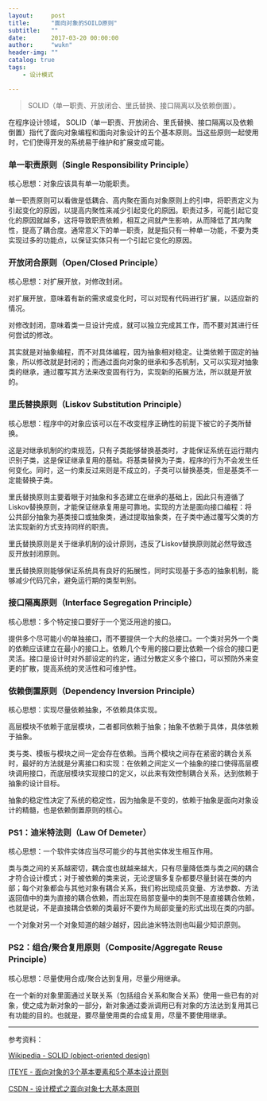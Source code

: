 ```yaml
---
layout:     post
title:      "面向对象的SOILD原则"
subtitle:   ""
date:       2017-03-20 00:00:00
author:     "wukn"
header-img: ""
catalog: true
tags:
    - 设计模式

---
```


> SOLID（单一职责、开放闭合、里氏替换、接口隔离以及依赖倒置）。


在程序设计领域， SOLID（单一职责、开放闭合、里氏替换、接口隔离以及依赖倒置）指代了面向对象编程和面向对象设计的五个基本原则。当这些原则一起使用时，它们使得开发的系统易于维护和扩展变成可能。

### 单一职责原则（Single Responsibility Principle）

核心思想：对象应该具有单一功能职责。

单一职责原则可以看做是低耦合、高内聚在面向对象原则上的引申，将职责定义为引起变化的原因，以提高内聚性来减少引起变化的原因。职责过多，可能引起它变化的原因就越多，这将导致职责依赖，相互之间就产生影响，从而降低了其内聚性，提高了耦合度。通常意义下的单一职责，就是指只有一种单一功能，不要为类实现过多的功能点，以保证实体只有一个引起它变化的原因。


### 开放闭合原则（Open/Closed Principle）

核心思想：对扩展开放，对修改封闭。

对扩展开放，意味着有新的需求或变化时，可以对现有代码进行扩展，以适应新的情况。

对修改封闭，意味着类一旦设计完成，就可以独立完成其工作，而不要对其进行任何尝试的修改。

其实就是对抽象编程，而不对具体编程，因为抽象相对稳定。让类依赖于固定的抽象，所以修改就是封闭的；而通过面向对象的继承和多态机制，又可以实现对抽象类的继承，通过覆写其方法来改变固有行为，实现新的拓展方法，所以就是开放的。

### 里氏替换原则（Liskov Substitution Principle）

核心思想：程序中的对象应该可以在不改变程序正确性的前提下被它的子类所替换。

这是对继承机制的约束规范，只有子类能够替换基类时，才能保证系统在运行期内识别子类，这是保证继承复用的基础。将基类替换为子类，程序的行为不会发生任何变化。同时，这一约束反过来则是不成立的，子类可以替换基类，但是基类不一定能替换子类。

里氏替换原则主要着眼于对抽象和多态建立在继承的基础上，因此只有遵循了Liskov替换原则，才能保证继承复用是可靠地。实现的方法是面向接口编程：将公共部分抽象为基类接口或抽象类，通过提取抽象类，在子类中通过覆写父类的方法实现新的方式支持同样的职责。

里氏替换原则是关于继承机制的设计原则，违反了Liskov替换原则就必然导致违反开放封闭原则。

里氏替换原则能够保证系统具有良好的拓展性，同时实现基于多态的抽象机制，能够减少代码冗余，避免运行期的类型判别。

### 接口隔离原则（Interface Segregation Principle）

核心思想：多个特定接口要好于一个宽泛用途的接口。

提供多个尽可能小的单独接口，而不要提供一个大的总接口。一个类对另外一个类的依赖应该建立在最小的接口上。依赖几个专用的接口要比依赖一个综合的接口更灵活。接口是设计时对外部设定的约定，通过分散定义多个接口，可以预防外来变更的扩散，提高系统的灵活性和可维护性。

### 依赖倒置原则（Dependency Inversion Principle）

核心思想：实现尽量依赖抽象，不依赖具体实现。

高层模块不依赖于底层模块，二者都同依赖于抽象；抽象不依赖于具体，具体依赖于抽象。

类与类、模板与模块之间一定会存在依赖。当两个模块之间存在紧密的耦合关系时，最好的方法就是分离接口和实现：在依赖之间定义一个抽象的接口使得高层模块调用接口，而底层模块实现接口的定义，以此来有效控制耦合关系，达到依赖于抽象的设计目标。

抽象的稳定性决定了系统的稳定性，因为抽象是不变的，依赖于抽象是面向对象设计的精髓，也是依赖倒置原则的核心。

### PS1：迪米特法则（Law Of Demeter）

核心思想：一个软件实体应当尽可能少的与其他实体发生相互作用。

类与类之间的关系越密切，耦合度也就越来越大，只有尽量降低类与类之间的耦合才符合设计模式；对于被依赖的类来说，无论逻辑多复杂都要尽量封装在类的内部；每个对象都会与其他对象有耦合关系，我们称出现成员变量、方法参数、方法返回值中的类为直接的耦合依赖，而出现在局部变量中的类则不是直接耦合依赖，也就是说，不是直接耦合依赖的类最好不要作为局部变量的形式出现在类的内部。

一个对象对另一个对象知道的越少越好，因此迪米特法则也叫最少知识原则。

### PS2：组合/聚合复用原则（Composite/Aggregate Reuse Principle）

核心思想：尽量使用合成/聚合达到复用，尽量少用继承。

在一个新的对象里面通过关联关系（包括组合关系和聚合关系）使用一些已有的对象，使之成为新对象的一部分，新对象通过委派调用已有对象的方法达到复用其已有功能的目的。也就是，要尽量使用类的合成复用，尽量不要使用继承。

---

参考资料：

[Wikipedia - SOLID (object-oriented design)](https://en.wikipedia.org/wiki/SOLID_(object-oriented_design))

[ITEYE - 面向对象的3个基本要素和5个基本设计原则](http://willtea.iteye.com/blog/1704806)

[CSDN - 设计模式之面向对象七大基本原则](http://blog.csdn.net/yanbober/article/details/45312243)
